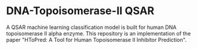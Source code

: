# DNA-Topoisomerase-II QSAR

A QSAR machine learning classification model is built for human DNA topoisomerase II alpha enzyme. This repository is an implementation of the paper "HToPred: A Tool for Human Topoisomerase II Inhibitor Prediction".
